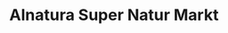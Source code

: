 ---
title: "Alnatura Super Natur Markt"
url: /regensburg/alnatura-super-natur-markt-joseph-dahlem-strasse/
shop: Supermarkt
---